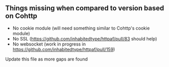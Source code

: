 ## Things missing when compared to version based on Cohttp

* No cookie module (will need something similar to Cohttp's cookie module)
* No SSL (https://github.com/inhabitedtype/httpaf/pull/83 should help)
* No websocket (work in progress in https://github.com/inhabitedtype/httpaf/pull/159)

Update this file as more gaps are found
